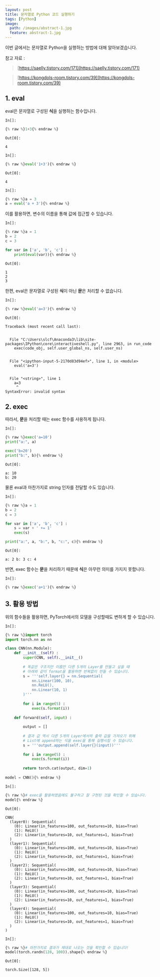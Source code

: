 ```yaml
---
layout: post
title: 문자열로 Python 코드 실행하기
tags: [Python]
image:
  path: /images/abstract-1.jpg
  feature: abstract-1.jpg
---
```


이번 글에서는 문자열로 Python을 실행하는 방법에 대해 알아보겠습니다.

참고 자료 :
> [https://saelly.tistory.com/171](https://saelly.tistory.com/171)

> [https://kongdols-room.tistory.com/39](https://kongdols-room.tistory.com/39)

## 1. eval

eval은 문자열로 구성된 **식**을 실행하는 함수입니다.

`In[]:`
```python
{% raw %}1+3{% endraw %}
```
`Out[0]:`




    4



`In[]:`
```python
{% raw %}eval('1+3'){% endraw %}
```
`Out[0]:`




    4



`In[]:`
```python
{% raw %}a = 3
a = eval('a + 3'){% endraw %}
```

이를 활용하면, 변수의 이름을 통해 값에 접근할 수 있습니다.

`In[]:`
```python
{% raw %}a = 1
b = 2
c = 3

for var in ['a', 'b', 'c'] :
    print(eval(var)){% endraw %}
```
`Out[0]:`

    1
    2
    3
    

한편, eval은 문자열로 구성된 **식**이 아닌 **문**은 처리할 수 없습니다.

`In[]:`
```python
{% raw %}eval('a=3'){% endraw %}
```
`Out[0]:`


    Traceback (most recent call last):
    

      File "C:\Users\slcf\Anaconda3\lib\site-packages\IPython\core\interactiveshell.py", line 2963, in run_code
        exec(code_obj, self.user_global_ns, self.user_ns)
    

      File "<ipython-input-5-2170d83d94ef>", line 1, in <module>
        eval('a=3')
    

      File "<string>", line 1
        a=3
         ^
    SyntaxError: invalid syntax
    


## 2. exec

따라서, **문**을 처리할 때는 exec 함수를 사용하게 됩니다.

`In[]:`
```python
{% raw %}exec('a=10')
print("a:", a)

exec('b=20')
print("b:", b){% endraw %}
```
`Out[0]:`

    a: 10
    b: 20
    

물론 eval과 마찬가지로 string 인자를 전달할 수도 있습니다.

`In[]:`
```python
{% raw %}a = 1
b = 2
c = 3

for var in ['a', 'b', 'c'] :
    s = var + ' += 1'
    exec(s)

print("a:", a, "b:", b, "c:", c){% endraw %}
```
`Out[0]:`

    a: 2 b: 3 c: 4
    

반면, exec 함수는 **문**을 처리하기 때문에 **식**은 아무런 의미를 가지지 못합니다.

`In[]:`
```python
{% raw %}exec('a+1'){% endraw %}
```

## 3. 활용 방법

위의 함수들을 활용하면, PyTorch에서의 모델을 구성할때도 변하게 할 수 있습니다.

`In[]:`
```python
{% raw %}import torch
import torch.nn as nn

class CNN(nn.Module):
    def __init__(self) :
        super(CNN, self).__init__()
        
        # 똑같은 구조지만 이름만 다른 5개의 Layer를 만들고 싶을 때
        # 아래와 같이 format을 활용하면 반복없이 만들 수 있습니다.
        s = '''self.layer{} = nn.Sequential(
            nn.Linear(100, 10),
            nn.ReLU(),
            nn.Linear(10, 1)
        )'''
        
        for i in range(5) :
            exec(s.format(i))
            
    def forward(self, input) :
        
        output = []
        
        # 결과 값 역시 다른 5개의 Layer에서의 출력 값을 가져오기 위해
        # List에 append하는 식을 exec을 통해 실행시킬 수 있습니다.
        s = '''output.append(self.layer{}(input))'''
        
        for i in range(5) :
            exec(s.format(i))
            
        return torch.cat(output, dim=1)
    
model = CNN(){% endraw %}
```

`In[]:`
```python
{% raw %}# exec을 활용하였음에도 불구하고 잘 구현된 것을 확인할 수 있습니다.
model{% endraw %}
```
`Out[0]:`




    CNN(
      (layer0): Sequential(
        (0): Linear(in_features=100, out_features=10, bias=True)
        (1): ReLU()
        (2): Linear(in_features=10, out_features=1, bias=True)
      )
      (layer1): Sequential(
        (0): Linear(in_features=100, out_features=10, bias=True)
        (1): ReLU()
        (2): Linear(in_features=10, out_features=1, bias=True)
      )
      (layer2): Sequential(
        (0): Linear(in_features=100, out_features=10, bias=True)
        (1): ReLU()
        (2): Linear(in_features=10, out_features=1, bias=True)
      )
      (layer3): Sequential(
        (0): Linear(in_features=100, out_features=10, bias=True)
        (1): ReLU()
        (2): Linear(in_features=10, out_features=1, bias=True)
      )
      (layer4): Sequential(
        (0): Linear(in_features=100, out_features=10, bias=True)
        (1): ReLU()
        (2): Linear(in_features=10, out_features=1, bias=True)
      )
    )



`In[]:`
```python
{% raw %}# 마찬가지로 결과가 제대로 나오는 것을 확인할 수 있습니다!
model(torch.randn(128, 100)).shape{% endraw %}
```
`Out[0]:`




    torch.Size([128, 5])


